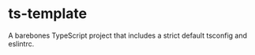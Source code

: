 # ts-template

A barebones TypeScript project that includes a strict default tsconfig and eslintrc.
